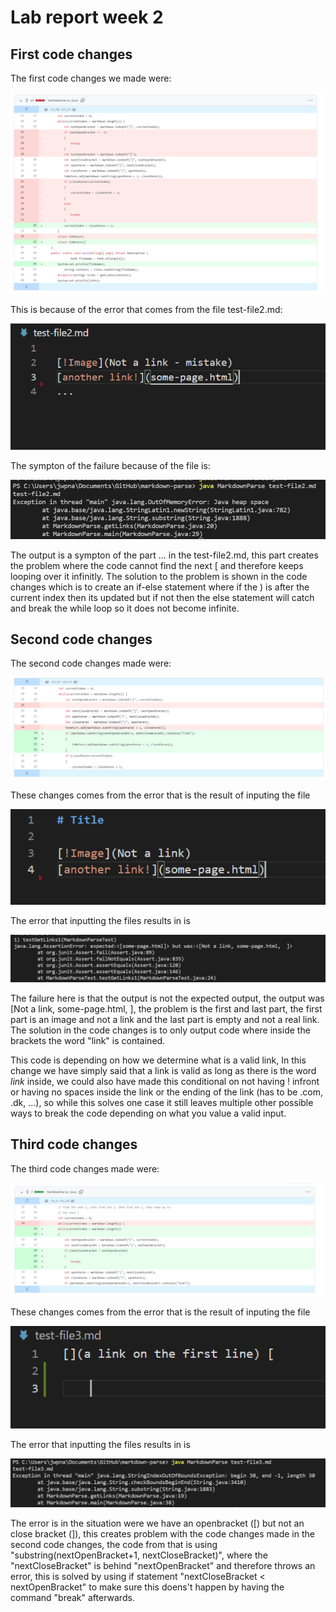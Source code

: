 # Lab report week 2

## First code changes

The first code changes we made were:

![Image](Picture2.1.PNG)

This is because of the error that comes from the file test-file2.md:

![Image](Picture2.2.PNG)

The sympton of the failure because of the file is:

![Image](Picture2.3.PNG)

The output is a sympton of the part ... in the test-file2.md, this part creates the problem where the code cannot find the next [ and therefore keeps looping over it infinitly. The solution to the problem is shown in the code changes which is to create an if-else statement where if the ) is after the current index then its updated but if not then the else statement will catch and break the while loop so it does not become infinite.

## Second code changes

The second code changes made were:

![Image](Picture2.4.PNG)

These changes comes from the error that is the result of inputing the file 

![Image](Picture2.5.PNG)

The error that inputting the files results in is

![Image](Picture2.6.PNG)

The failure here is that the output is not the expected output, the output was [Not a link, some-page.html, ], the problem is the first and last part, the first part is an image and not a link and the last part is empty and not a real link. The solution in the code changes is to only output code where inside the brackets the word "link" is contained.

This code is depending on how we determine what is a valid link, In this change we have simply said that a link is valid as long as there is the word *link* inside, we could also have made this conditional on not having ! infront or having no spaces inside the link or the ending of the link (has to be .com, .dk, ...), so while this solves one case it still leaves multiple other possible ways to break the code depending on what you value a valid input.


## Third code changes

The third code changes made were:

![Image](PictureNew.PNG)

These changes comes from the error that is the result of inputing the file 

![Image](Picture2.8.PNG)

The error that inputting the files results in is

![Image](Picture2.9.PNG)

The error is in the situation were we have an openbracket ([) but not an close bracket (]), this creates problem with the code changes made in the second code changes, the code from that is using "substring(nextOpenBracket+1, nextCloseBracket)", where the "nextCloseBracket" is behind "nextOpenBracket" and therefore throws an error, this is solved by using if statement "nextCloseBracket < nextOpenBracket" to make sure this doens't happen by having the command "break" afterwards.
